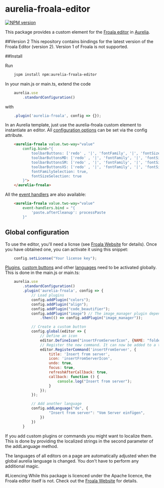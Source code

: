 aurelia-froala-editor
===
[![NPM version][npm-image]][npm-url] 

This package provides a custom element for the [Froala editor](https://www.froala.com/wysiwyg-editor) in [Aurelia](http://aurelia.io/).

##Version 2
This repository contains bindings for the latest version of the Froala Editor (version 2). Version 1 of Froala is not supported.


##Install

Run
```bash
	jspm install npm:aurelia-froala-editor
```

In your main.js or main.ts, extend the code

```javascript
	aurelia.use
		.standardConfiguration()
```

with
```javascript
	.plugin('aurelia-froala', config => {});
```

In an Aurelia template, just use the aurelia-froala custom element to instantiate an editor. All [configuration options](https://www.froala.com/wysiwyg-editor/docs/options) can be set via the config attribute. 

```html
	<aurelia-froala value.two-way="value"
		config.bind="{
			toolbarButtons: ['redo' , '|', 'fontFamily', '|', 'fontSize', '|', 'paragraphFormat', 'color', '|', 'bold', 'italic', 'underline', 'strikethrough', 'subscript', 'superscript', 'outdent', 'indent', 'clearFormatting', 'insertTable', 'html'],
			toolbarButtonsMD: ['redo' , '|', 'fontFamily', '|', 'fontSize', '|', 'paragraphFormat', 'color'],
			toolbarButtonsSM: ['redo' , '|', 'fontFamily', '|', 'fontSize', '|', 'paragraphFormat', 'color'],
			toolbarButtonsXS: ['redo' , '|', 'fontFamily', '|', 'fontSize', '|', 'paragraphFormat', 'color'],
			fontFamilySelection: true,
			fontSizeSelection: true
		}">
	</aurelia-froala>
```

All the [event handlers](https://www.froala.com/wysiwyg-editor/docs/events) are also available:
```html
	<aurelia-froala value.two-way="value"
		event-handlers.bind = "{
			'paste.afterCleanup': processPaste
		}"
```

## Global configuration
To use the editor, you'll need a licnse (see [Froala Website](https://www.froala.com/wysiwyg-editor) for details). Once you have obtained one, you can activate it using this snippet:

```javascript
	config.setLicense("Your license key");
``` 

[Plugins](https://www.froala.com/wysiwyg-editor/docs/concepts/create-plugin), [custom buttons](https://www.froala.com/wysiwyg-editor/docs/concepts/custom-button) and other [languages](https://www.froala.com/wysiwyg-editor/languages) need to be activated globally. This is done in the main.js or main.ts:

```javascript
	aurelia.use
		.standardConfiguration()
		.plugin('aurelia-froala', config => {
			// Load plugins
			config.addPlugin("colors");
			config.addPlugin("align");
			config.addPlugin("code_beautifier");
			config.addPlugin("image") // The image_manager plugin depends on the image plugin, so the former needs to loaded after the latter.
				.then(() => config.addPlugin("image_manager"));

			// Create a custom button
			config.global(editor => {
				// Define an icon
				editor.DefineIcon("insertFromServerIcon", {NAME: "folder"})
				// Register the new command. It can now be added to a toolbar using the command 'insertFromServer'
				editor.RegisterCommand('insertFromServer', {
					title: 'Insert from server',
					icon: 'insertFromServerIcon',
					undo: true,
					focus: true,
					refreshAfterCallback: true,
					callback: function () {
						console.log("Insert from server");
					}
				});
			});

			// Add another language
			config.addLanguage("de", {
					"Insert from server": "Vom Server einfügen",
				})
			})
		}
```
If you add custom plugins or commands you might want to localize them. This is done by providing the localized strings in the second parameter of the addLanguage method.

The languages of all editors on a page are automatically adjusted when the global aurelia language is changed. You don't have to perform any additional magic. 

#Licencing
While this package is licenced under the Apache licence, the Froala editor itself is not. Check out the [Froala Website](https://www.froala.com/wysiwyg-editor) for details.

[npm-url]: https://npmjs.org/package/aurelia-froala-editor
[npm-image]: http://img.shields.io/npm/v/aurelia-froala-editor.svg
